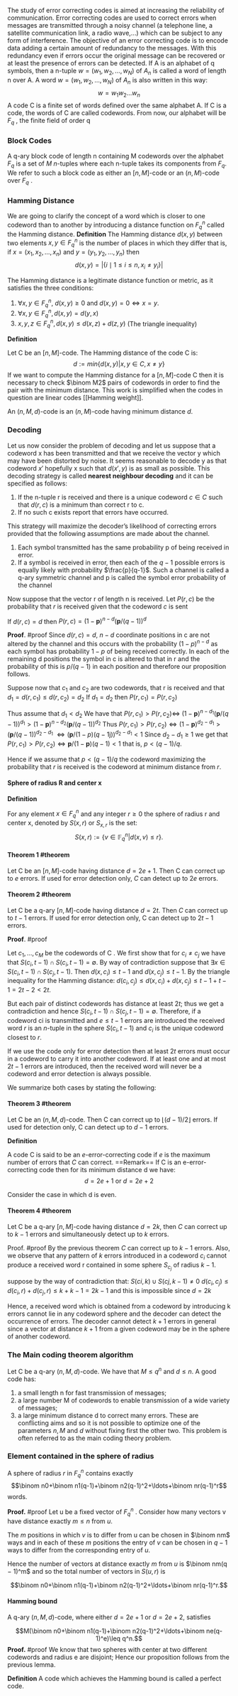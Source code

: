 The study of error correcting codes is aimed at increasing the reliability of communication. 
Error correcting codes are used to correct errors when messages are transmitted through a noisy channel (a telephone line, a satellite communication link, a radio wave,...) which can be subject to any form of interference. The objective of an error correcting code is to encode data adding a certain amount of redundancy to the messages. With this redundancy even if errors occur the original message can be recovered or at least the presence of errors can be detected. 
If A is an alphabet of q symbols, then a n-tuple $w = (w_{1} , w_{2} , . . . , w_{N})$ of $A_{n}$ is called a word of length n over A. 
A word $w = (w_{1} , w_{2} , . . . , w_{N})$ of $A_{n}$ is also written in this way: 
$$w = w_{1} w_{2} . . . w_{n}$$
A code C is a finite set of words defined over the same alphabet A.
If C is a code, the words of C are called codewords. 
From now, our alphabet will be $F_{q}$ , the finite field of order q

### Block Codes 
A q-ary block code of length n containing M codewords over the alphabet $F_{q}$ is a set of $M$ $n$-tuples where each n-tuple takes its components from $F_{q}$. We refer to such a block code as either an $[n, M]$-code or an $(n, M)$-code
over $F_{q}$ .
### Hamming Distance

We are going to clarify the concept of a word which is closer to one codeword than to another by introducing a distance function on $F_{q}^n$ called the Hamming distance.
**Definition**
The Hamming distance $d(x, y)$ between two elements $x, y ∈ F_{q}^n$ is the
number of places in which they differ that is, if $x = (x_{1} , x_{2} , . . . , x_{n})$ and $y = (y_{1} , y_{2} , . . . , y_{n})$ then
$$d(x,y)=|\{i\mid1\leq i\leq n,x_i\neq y_i\}|$$

The Hamming distance is a legitimate distance function or metric, as it satisfies the three conditions:
1. $\forall x,y\in F_q^n,~d(x,y)\geq0~\mathrm{and~}d(x,y)=0\Leftrightarrow x=y.$
2. $\forall x,y\in F_q^n,d(x,y)=d(y,x)$
3. $x,y,z\in F_q^n,d(x,y)\leq d(x,z)+d(z,y)$ (The triangle inequality)

**Definition**

Let C be an $[n, M]$-code. The Hamming distance of the code C is:
$$d:=min\{d(x,y)|x,y\in C,x\neq y\}$$
If we want to compute the Hamming distance for a $[n, M]$-code C then it is necessary to check $\binom M2$ pairs of codewords in order to find the pair with the minimum distance.
This work is simplified when the codes in question are linear codes [[Hamming weight]].

An $(n, M, d)$-code is an $(n, M)$-code having minimum distance $d$.


### Decoding
Let us now consider the problem of decoding and let us suppose that a codeword x has been transmitted and that we receive the vector y which may have been distorted by noise.
It seems reasonable to decode y as that codeword $x'$  hopefully x such that
$d(x' , y )$ is as small as possible.
This decoding strategy is called **nearest neighbour decoding** and it can be
specified as follows:
1. If the n-tuple r is received and there is a unique codeword $c ∈ C$ such that $d(r , c)$ is a minimum than correct r to c.
2. If no such c exists report that errors have occurred.

This strategy will maximize the decoder’s likelihood of correcting errors provided that the following assumptions are made about the channel.
1. Each symbol transmitted has the same probability p of being received in error.
2. If a symbol is received in error, then each of the $q − 1$ possible errors is equally likely with probability $\frac{p}{q-1}$.
Such a channel is called a q-ary symmetric channel and p is called the symbol error probability of the channel

Now suppose that the vector r of length n is received.
Let $P(r , c)$ be the probability that $r$ is received given that the codeword $c$ is sent

If $d(r,c) = d$  then $P(r,c)=(1-\mathbf{p})^{n-d}(\mathbf{p}/(q-1))^d$

**Proof**. #proof
Since $d(r , c) = d$, $n − d$ coordinate positions in c are not altered by the channel and this occurs with the probability $(1 − p)^{n−d}$ as each symbol has probability $1 − p$ of being received correctly.
In each of the remaining d positions the symbol in c is altered to that in r and the probability of this is $p/(q − 1)$ in each position and therefore our proposition follows.

Suppose now that $c_1$ and $c_{2}$ are two codewords, that r is received and that
$d_1=d(r,c_1)\leq d(r,c_2)=d_2$
If $d_{1} = d_{2}$ then $P(r , c_{1} ) = P(r , c_{2})$

Thus assume that $d_{1} < d_{2}$
We have that $P(r , c_{1} ) > P(r , c_{2} ) ⇔$ $(1-\mathbf{p})^{n-d_1}(\mathbf{p}/(q-1))^{d_1}>(1-\mathbf{p})^{n-d_2}(\mathbf{p}/(q-1))^{d_2}$
Thus
$P(r,c_1)>P(r,c_2)\Leftrightarrow(1-\mathbf{p})^{d_2-d_1}>(\mathbf{p}/(q-1))^{d_2-d_1}$ $\Leftrightarrow(\mathbf{p}/(1-p)(q-1\text{ј}))^{d_2-d_1}<1$
Since $d_{2} − d_{1} ≥ 1$ we get that
$P(r,c_1)>P(r,c_2)\Leftrightarrow\mathbf{p}/(1-\mathbf{p})(q-1)<1$
that is, $p < (q − 1)/q$.

Hence if we assume that $p < (q − 1)/q$ the codeword maximizing the
probability that $r$ is received is the codeword at minimum distance from $r$.

#### Sphere of radius R and center x

**Definition**

For any element $x ∈ F_{q}^n$ and any integer $r ≥ 0$ the sphere of radius r and center x, denoted by 
$S(x, r)$ or $S_{x,r}$ is the set:
$$S(x,r):=\{v\in\mathbb{F}_q^n|d(x,v)\leq r\}.$$
#### Theorem 1 #theorem

Let C be an $[n, M]$-code having distance $d = 2e + 1$. Then C can correct up to $e$ errors. If used for error detection only, $C$ can detect up to $2e$ errors.

#### Theorem 2 #theorem

Let C be a q-ary $[n, M]$-code having distance $d = 2t$. Then $C$ can correct up to $t − 1$ errors. If used for error detection only, C can detect up to $2t − 1$ errors.

**Proof**. #proof 

Let $c_{1} , . . . , c_{M}$ be the codewords of C . We first show that for $c_{i} \neq c_{j}$ we have that $S(c_i,t-1)\cap S(c_i,t-1)=\emptyset.$
By way of contradiction suppose that $\exists x\in S(c_i,t-1)\cap S(c_j,t-1).$
Then $d(x,c_i)\leq t-1\mathrm{~and~}d(x,c_j)\leq t-1.$
By the triangle inequality for the Hamming distance:
$d(c_i,c_j)\leq d(x,c_i)+d(x,c_j)\leq t-1+t-1=2t-2<2t.$

But each pair of distinct codewords has distance at least $2t$; thus we get a contradiction and hence $S(c_i,t-1)\cap S(c_j,t-1)=\emptyset.$
Therefore, if a codeword ci is transmitted and $e ≤ t − 1$ errors are introduced the received word $r$ is an $n$-tuple in the sphere $S(c_{i} , t − 1)$ and $c_{i}$ is the unique codeword closest to $r$.

If we use the code only for error detection then at least $2t$ errors must occur in a codeword to carry it into another codeword.
If at least one and at most $2t − 1$ errors are introduced, then the received word will never be a codeword and error detection is always possible.

We summarize both cases by stating the following:

#### Theorem 3 #theorem 
Let C be an $(n, M, d)$-code. Then C can correct up to $\lfloor(d − 1)/2\rfloor$ errors.
If used for detection only, C can detect up to $d − 1$ errors.

**Definition**

A code C is said to be an $e$-error-correcting code if $e$ is the maximum number of errors that $C$ can correct.
==Remark== If C is an e-error-correcting code then for its minimum distance d we have:
$$
d = 2e + 1 \text{ or }d = 2e + 2
$$

Consider the case in which d is even.
#### Theorem 4 #theorem 
Let C be a q-ary $[n, M]$-code having distance $d = 2k$, then $C$ can correct up to $k − 1$ errors and simultaneously detect up to $k$ errors.

Proof. #proof 
By the previous theorem $C$ can correct up to $k − 1$ errors.
Also, we observe that any pattern of $k$ errors introduced in a codeword $c_{i}$ cannot produce a received word r contained in some sphere $S_{c_{j}}$ of radius $k − 1$.

suppose by the way of contradiction that:
$S(ci, k) \cup S(cj,k-1) \neq 0$
$d(c_{i},c_{j}) \leq d(c_{i},r) + d(c_{j},r) \leq k + k - 1 = 2k-1$ and this is impossible since $d = 2k$

Hence, a received word which is obtained from a codeword by introducing k errors cannot lie in any codeword sphere and the decoder can detect the occurrence of errors.
The decoder cannot detect $k + 1$ errors in general since a vector at distance $k + 1$ from a given codeword may be in the sphere of another codeword.


### The Main coding theorem algorithm

Let C be a q-ary $(n, M, d)$-code. We have that $M ≤ q^n$ and $d ≤ n$.
A good code has:
1. a small length n for fast transmission of messages;
2. a large number M of codewords to enable transmission of a wide variety of messages;
3. a large minimum distance d to correct many errors.
These are conflicting aims and so it is not possible to optimize one of the parameters $n, M$ and $d$ without fixing first the other two. This problem is often referred to as the main coding theory problem.


### Element contained in the sphere of radius

A sphere of radius $r$ in $F_{q}^n$ contains exactly
$$\binom n0+\binom n1(q-1)+\binom n2(q-1)^2+\ldots+\binom nr(q-1)^r$$
words.

**Proof.** #proof 
Let u be a fixed vector of $F_{q}^n$ . Consider how many vectors v have distance exactly $m ≤ n$ from $u$.

The $m$ positions in which $v$ is to differ from u can be chosen in $\binom nm$ ways and in each of these $m$ positions the entry of $v$ can be chosen in $q − 1$ ways to differ from the corresponding entry of $u$.

Hence the number of vectors at distance exactly $m$ from $u$ is $\binom nm(q − 1)^m$
and so the total number of vectors in $S(u, r)$ is

$$\binom n0+\binom n1(q-1)+\binom n2(q-1)^2+\ldots+\binom nr(q-1)^r.$$

#### Hamming bound

A q-ary $(n, M, d)$-code, where either $d = 2e + 1$ or $d = 2e + 2$, satisfies

$$M(\binom n0+\binom n1(q-1)+\binom n2(q-1)^2+\ldots+\binom ne(q-1)^e)\leq q^n.$$
**Proof.**  #proof 
We know that two spheres with center at two different codewords and radius e are disjoint; 
Hence our proposition follows from the previous lemma.

**Definition**
A code which achieves the Hamming bound is called a perfect code.

